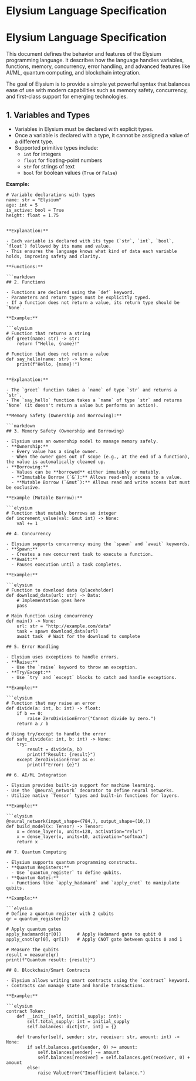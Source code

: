 # Elysium Language Specification 

# Elysium Language Specification

This document defines the behavior and features of the Elysium programming language. It describes how the language handles variables, functions, memory, concurrency, error handling, and advanced features like AI/ML, quantum computing, and blockchain integration.

The goal of Elysium is to provide a simple yet powerful syntax that balances ease of use with modern capabilities such as memory safety, concurrency, and first-class support for emerging technologies.

## 1. Variables and Types

- Variables in Elysium must be declared with explicit types.
- Once a variable is declared with a type, it cannot be assigned a value of a different type.
- Supported primitive types include:
  - `int` for integers
  - `float` for floating-point numbers
  - `str` for strings of text
  - `bool` for boolean values (`True` or `False`)

**Example:**

```elysium
# Variable declarations with types
name: str = "Elysium"
age: int = 5
is_active: bool = True
height: float = 1.75


**Explanation:**

- Each variable is declared with its type (`str`, `int`, `bool`, `float`) followed by its name and value.
- This ensures the language knows what kind of data each variable holds, improving safety and clarity.

**Functions:**

```markdown
## 2. Functions

- Functions are declared using the `def` keyword.
- Parameters and return types must be explicitly typed.
- If a function does not return a value, its return type should be `None`.

**Example:**

```elysium
# Function that returns a string
def greet(name: str) -> str:
    return f"Hello, {name}!"

# Function that does not return a value
def say_hello(name: str) -> None:
    print(f"Hello, {name}!")


**Explanation:**

- The `greet` function takes a `name` of type `str` and returns a `str`.
- The `say_hello` function takes a `name` of type `str` and returns `None` (it doesn't return a value but performs an action).

**Memory Safety (Ownership and Borrowing):**

```markdown
## 3. Memory Safety (Ownership and Borrowing)

- Elysium uses an ownership model to manage memory safely.
- **Ownership:**
  - Every value has a single owner.
  - When the owner goes out of scope (e.g., at the end of a function), the value is automatically cleaned up.
- **Borrowing:**
  - Values can be **borrowed** either immutably or mutably.
  - **Immutable Borrow (`&`):** Allows read-only access to a value.
  - **Mutable Borrow (`&mut`):** Allows read and write access but must be exclusive.

**Example (Mutable Borrow):**

```elysium
# Function that mutably borrows an integer
def increment_value(val: &mut int) -> None:
    val += 1

## 4. Concurrency

- Elysium supports concurrency using the `spawn` and `await` keywords.
- **Spawn:**
  - Creates a new concurrent task to execute a function.
- **Await:**
  - Pauses execution until a task completes.

**Example:**

```elysium
# Function to download data (placeholder)
def download_data(url: str) -> Data:
    # Implementation goes here
    pass

# Main function using concurrency
def main() -> None:
    url: str = "http://example.com/data"
    task = spawn download_data(url)
    await task  # Wait for the download to complete

## 5. Error Handling

- Elysium uses exceptions to handle errors.
- **Raise:**
  - Use the `raise` keyword to throw an exception.
- **Try/Except:**
  - Use `try` and `except` blocks to catch and handle exceptions.

**Example:**

```elysium
# Function that may raise an error
def divide(a: int, b: int) -> float:
    if b == 0:
        raise ZeroDivisionError("Cannot divide by zero.")
    return a / b

# Using try/except to handle the error
def safe_divide(a: int, b: int) -> None:
    try:
        result = divide(a, b)
        print(f"Result: {result}")
    except ZeroDivisionError as e:
        print(f"Error: {e}")

## 6. AI/ML Integration

- Elysium provides built-in support for machine learning.
- Use the `@neural_network` decorator to define neural networks.
- Utilize native `Tensor` types and built-in functions for layers.

**Example:**

```elysium
@neural_network(input_shape=(784,), output_shape=(10,))
def build_model(x: Tensor) -> Tensor:
    x = dense_layer(x, units=128, activation="relu")
    x = dense_layer(x, units=10, activation="softmax")
    return x

## 7. Quantum Computing

- Elysium supports quantum programming constructs.
- **Quantum Registers:**
  - Use `quantum_register` to define qubits.
- **Quantum Gates:**
  - Functions like `apply_hadamard` and `apply_cnot` to manipulate qubits.

**Example:**

```elysium
# Define a quantum register with 2 qubits
qr = quantum_register(2)

# Apply quantum gates
apply_hadamard(qr[0])      # Apply Hadamard gate to qubit 0
apply_cnot(qr[0], qr[1])   # Apply CNOT gate between qubits 0 and 1

# Measure the qubits
result = measure(qr)
print(f"Quantum result: {result}")

## 8. Blockchain/Smart Contracts

- Elysium allows writing smart contracts using the `contract` keyword.
- Contracts can manage state and handle transactions.

**Example:**

```elysium
contract Token:
    def __init__(self, initial_supply: int):
        self.total_supply: int = initial_supply
        self.balances: dict[str, int] = {}

    def transfer(self, sender: str, receiver: str, amount: int) -> None:
        if self.balances.get(sender, 0) >= amount:
            self.balances[sender] -= amount
            self.balances[receiver] = self.balances.get(receiver, 0) + amount
        else:
            raise ValueError("Insufficient balance.")




